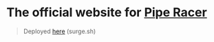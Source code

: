 # The official website for [Pipe Racer](https://github.com/Tom3s/pipe-racer/releases)

> Deployed [here](https://pipe-racer.pro/) (surge.sh)
